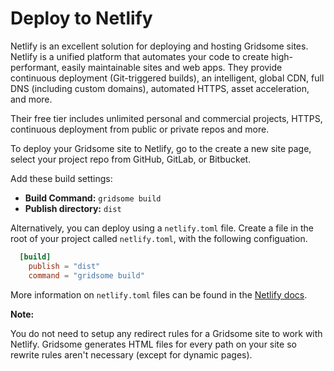 # Deploy to Netlify

Netlify is an excellent solution for deploying and hosting Gridsome sites. Netlify is a unified platform that automates your code to create high-performant, easily maintainable sites and web apps. They provide continuous deployment (Git-triggered builds), an intelligent, global CDN, full DNS (including custom domains), automated HTTPS, asset acceleration, and more.

Their free tier includes unlimited personal and commercial projects, HTTPS, continuous deployment from public or private repos and more.

To deploy your Gridsome site to Netlify, go to the create a new site page, select your project repo from GitHub, GitLab, or Bitbucket.

Add these build settings:
- **Build Command:** `gridsome build`
- **Publish directory:** `dist`

Alternatively, you can deploy using a `netlify.toml` file. Create a file in the root of your project called `netlify.toml`, with the following configuation.

```toml
  [build]
    publish = "dist"
    command = "gridsome build"
```

More information on `netlify.toml` files can be found in the [Netlify docs](https://www.netlify.com/docs/netlify-toml-reference/).

**Note:**

You do not need to setup any redirect rules for a Gridsome site to work with Netlify. Gridsome generates HTML files for every path on your site so rewrite rules aren't necessary (except for dynamic pages).
